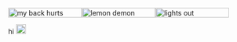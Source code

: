 <p float="left">
<img src="https://images2.imgbox.com/5f/cc/gqyirNIW_o.gif" width="150px" height="20px" title="my back hurts"><img src="https://images2.imgbox.com/23/4d/C8P6mt20_o.gif" width="150px" height="20px" title="lemon demon"><img src="https://images2.imgbox.com/ed/a8/VC3AracG_o.gif" width="150px" height="20px" title="lights out">
</p>

hi <img src="https://images2.imgbox.com/fa/19/vWhkPrPH_o.gif" width="20px" height="20px">
